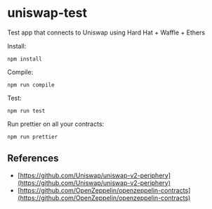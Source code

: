 # uniswap-test
Test app that connects to Uniswap using Hard Hat + Waffle + Ethers

Install:
```
npm install
```

Compile:
```
npm run compile
```

Test:
```
npm run test
```

Run prettier on all your contracts:
```
npm run prettier
```

## References

* [https://github.com/Uniswap/uniswap-v2-periphery](https://github.com/Uniswap/uniswap-v2-periphery)
* [https://github.com/OpenZeppelin/openzeppelin-contracts](https://github.com/OpenZeppelin/openzeppelin-contracts)
